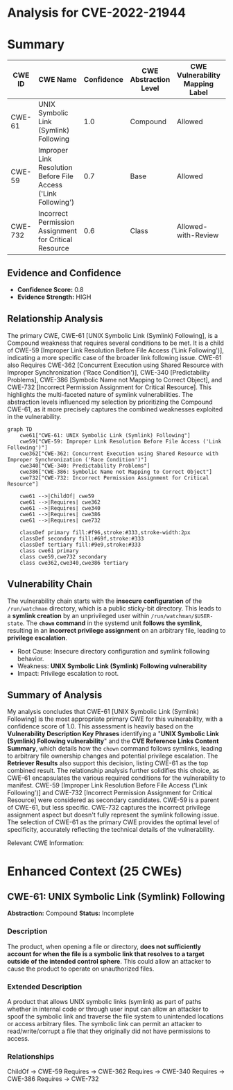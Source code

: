 # Analysis for CVE-2022-21944

# Summary
| CWE ID | CWE Name | Confidence | CWE Abstraction Level | CWE Vulnerability Mapping Label | CWE-Vulnerability Mapping Notes |
|---|---|---|---|---|---|
| CWE-61 | UNIX Symbolic Link (Symlink) Following | 1.0 | Compound | Allowed | Primary CWE |
| CWE-59 | Improper Link Resolution Before File Access ('Link Following') | 0.7 | Base | Allowed | Secondary Candidate |
| CWE-732 | Incorrect Permission Assignment for Critical Resource | 0.6 | Class | Allowed-with-Review | Secondary Candidate |

## Evidence and Confidence

*   **Confidence Score:** 0.8
*   **Evidence Strength:** HIGH

## Relationship Analysis
The primary CWE, CWE-61 [UNIX Symbolic Link (Symlink) Following], is a Compound weakness that requires several conditions to be met. It is a child of CWE-59 [Improper Link Resolution Before File Access ('Link Following')], indicating a more specific case of the broader link following issue. CWE-61 also Requires CWE-362 [Concurrent Execution using Shared Resource with Improper Synchronization ('Race Condition')], CWE-340 [Predictability Problems], CWE-386 [Symbolic Name not Mapping to Correct Object], and CWE-732 [Incorrect Permission Assignment for Critical Resource]. This highlights the multi-faceted nature of symlink vulnerabilities. The abstraction levels influenced my selection by prioritizing the Compound CWE-61, as it more precisely captures the combined weaknesses exploited in the vulnerability.

```mermaid
graph TD
    cwe61["CWE-61: UNIX Symbolic Link (Symlink) Following"]
    cwe59["CWE-59: Improper Link Resolution Before File Access ('Link Following')"]
    cwe362["CWE-362: Concurrent Execution using Shared Resource with Improper Synchronization ('Race Condition')"]
    cwe340["CWE-340: Predictability Problems"]
    cwe386["CWE-386: Symbolic Name not Mapping to Correct Object"]
    cwe732["CWE-732: Incorrect Permission Assignment for Critical Resource"]

    cwe61 -->|ChildOf| cwe59
    cwe61 -->|Requires| cwe362
    cwe61 -->|Requires| cwe340
    cwe61 -->|Requires| cwe386
    cwe61 -->|Requires| cwe732

    classDef primary fill:#f96,stroke:#333,stroke-width:2px
    classDef secondary fill:#69f,stroke:#333
    classDef tertiary fill:#9e9,stroke:#333
    class cwe61 primary
    class cwe59,cwe732 secondary
    class cwe362,cwe340,cwe386 tertiary
```

## Vulnerability Chain
The vulnerability chain starts with the **insecure configuration** of the `/run/watchman` directory, which is a public sticky-bit directory. This leads to a **symlink creation** by an unprivileged user within `/run/watchman/$USER-state`. The **`chown` command** in the systemd unit **follows the symlink**, resulting in an **incorrect privilege assignment** on an arbitrary file, leading to **privilege escalation**.
  - Root Cause: Insecure directory configuration and symlink following behavior.
  - Weakness: **UNIX Symbolic Link (Symlink) Following vulnerability**
  - Impact: Privilege escalation to root.

## Summary of Analysis
My analysis concludes that CWE-61 [UNIX Symbolic Link (Symlink) Following] is the most appropriate primary CWE for this vulnerability, with a confidence score of 1.0. This assessment is heavily based on the **Vulnerability Description Key Phrases** identifying a "**UNIX Symbolic Link (Symlink) Following vulnerability**" and the **CVE Reference Links Content Summary**, which details how the `chown` command follows symlinks, leading to arbitrary file ownership changes and potential privilege escalation.
The **Retriever Results** also support this decision, listing CWE-61 as the top combined result. The relationship analysis further solidifies this choice, as CWE-61 encapsulates the various required conditions for the vulnerability to manifest.
CWE-59 [Improper Link Resolution Before File Access ('Link Following')] and CWE-732 [Incorrect Permission Assignment for Critical Resource] were considered as secondary candidates. CWE-59 is a parent of CWE-61, but less specific. CWE-732 captures the incorrect privilege assignment aspect but doesn't fully represent the symlink following issue. The selection of CWE-61 as the primary CWE provides the optimal level of specificity, accurately reflecting the technical details of the vulnerability.

Relevant CWE Information:

# Enhanced Context (25 CWEs)

## CWE-61: UNIX Symbolic Link (Symlink) Following
**Abstraction:** Compound
**Status:** Incomplete

### Description
The product, when opening a file or directory, **does not sufficiently account for when the file is a symbolic link that resolves to a target outside of the intended control sphere**. This could allow an attacker to cause the product to operate on unauthorized files.

### Extended Description
A product that allows UNIX symbolic links (symlink) as part of paths whether in internal code or through user input can allow an attacker to spoof the symbolic link and traverse the file system to unintended locations or access arbitrary files. The symbolic link can permit an attacker to read/write/corrupt a file that they originally did not have permissions to access.

### Relationships
ChildOf -> CWE-59
Requires -> CWE-362
Requires -> CWE-340
Requires -> CWE-386
Requires -> CWE-732